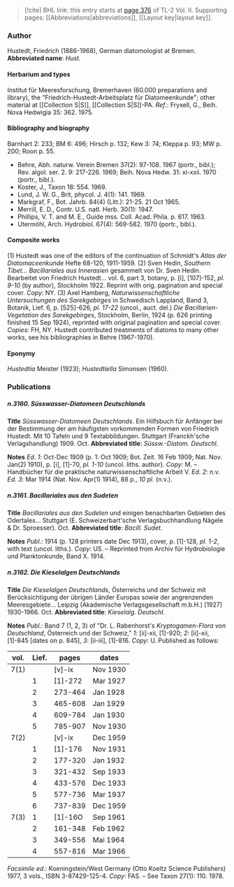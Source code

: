 > [!cite] BHL link: this entry starts at [page 376](https://www.biodiversitylibrary.org/page/33068618) of TL-2 Vol. II.
> Supporting pages: [[Abbreviations|abbreviations]], [[Layout key|layout key]].

### Author

Hustedt, Friedrich (1886-1968), German diatomologist at Bremen. 
**Abbreviated name**: *Hust.*

#### Herbarium and types

Institut für Meeresforschung, Bremerhaven (60.000 preparations and library), the "Friedrich-Hustedt-Arbeitsplatz für Diatomeenkunde"; other material at [[Collection S|S]], [[Collection S|S]]-PA.
*Ref*.: Fryxell, G., Beih. Nova Hedwigia 35: 362. 1975.

#### Bibliography and biography

Barnhart 2: 233; BM 6: 496; Hirsch p. 132; Kew 3: 74; Kleppa p. 93; MW p. 200; Roon p. 55.
- Behre, Abh. naturw. Verein Bremen 37(2): 97-108. 1967 (portr., bibl.); Rev. algol. ser. 2. 9: 217-226. 1969; Beih. Nova Hedw. 31: xi-xxii. 1970 (portr., bibl.).
- Koster, J., Taxon 18: 554. 1969.
- Lund, J. W. G., Brit, phycol. J. 4(1): 141. 1969.
- Markgraf, F., Bot. Jahrb. 84(4) (Litt.): 21-25. 21 Oct 1965.
- Merrill, E. D., Contr. U.S. natl. Herb. 30(1): 1947.
- Phillips, V. T. and M. E., Guide mss. Coll. Acad. Phila. p. 617. 1963.
- Utermöhl, Arch. Hydrobiol. 67(4): 569-582. 1970 (portr., bibl.).

#### Composite works

(1) Hustedt was one of the editors of the continuation of Schmidt's *Atlas der Diatomaceenkunde* Hefte 68-120, 1911-1959.
(2) Sven Hedin, *Southern Tibet... Bacillariales aus Innerasien* gesammelt von Dr. Sven Hedin. Bearbeitet von Friedrich Hustedt... vol. 6, part 3, botany, p. \[i\], \[107\]-152, *pl. 9-10* (by author), Stockholm 1922. Reprint with orig. pagination and special cover. *Copy*: NY.
(3) Axel Hamberg, *Naturwissenschaftliche Untersuchungen des Sarekgebirges* in Schwedisch Lappland, Band 3, Botanik, Lief. 6, p. \[525\]-626, *pl. 17-22* (uncol., auct. del.) *Die Bacillarien-Vegetation des Sarekgebirges*, Stockholm, Berlin, 1924 (p. 626 printing finished 15 Sep 1924), reprinted with original pagination and special cover. *Copies*: FH, NY. Hustedt contributed treatments of diatoms to many other works, see his bibliographies in Behre (1967-1970).

#### Eponymy

*Hustedtia* Meister (1923); *Hustedtiella* Simonsen (1960).

### Publications

##### n.3160. Süsswasser-Diatomeen Deutschlands

**Title**
*Süsswasser-Diatomeen Deutschlands*. Ein Hilfsbuch für Anfänger bei der Bestimmung der am häufigsten vorkommenden Formen von Friedrich Hustedt. Mit 10 Tafeln und 9 Textabbildungen. Stuttgart (Franckh'sche Verlagshandlung) 1909. Oct.
**Abbreviated title**: *Süssw.-Diatom. Deutschl.*

**Notes**
*Ed. 1*: Oct-Dec 1909 (p. 1: Oct 1909; Bot. Zeit. 16 Feb 1909; Nat. Nov. Jan(2) 1910), p. \[i\], \[1\]-70, *pl. 1-10* (uncol. liths. author). *Copy*: M. – Handbücher für die praktische naturwissenschaftliche Arbeit V.
*Ed. 2*: n.v.
*Ed. 3*: Mar 1914 (Nat. Nov. Apr(1) 1914), 88 p., *10 pl*. (n.v.).

##### n.3161. Bacillariales aus den Sudeten

**Title**
*Bacillariales aus den Sudeten* und einigen benachbarten Gebieten des Odertales... Stuttgart (E. Schweizerbart'sche Verlagsbuchhandlung Nägele & Dr. Sproesser). Oct.
**Abbreviated title**: *Bacill. Sudet.*

**Notes**
*Publ*.: 1914 (p. 128 printers date Dec 1913), cover, p. \[1\]-128, *pl. 1-2*, with text (uncol. liths.).
*Copy*: US. – Reprinted from Archiv für Hydrobiologie und Planktonkunde, Band X. 1914.

##### n.3162. Die Kieselalgen Deutschlands

**Title**
*Die Kieselalgen Deutschlands*, Österreichs und der Schweiz mit Berücksichtigung der übrigen Länder Europas sowie der angrenzenden Meeresgebiete... Leipzig (Akademische Verlagsgesellschaft m.b.H.) \[1927\] 1930-1966. Oct.
**Abbreviated title**: *Kieselalg. Deutschl.*

**Notes**
*Publ*.: Band 7 (1, 2, 3) of "Dr. L. Rabenhorst's *Kryptogamen-Flora von Deutschland*, Österreich und der Schweiz," *1*: \[ii\]-xii, \[1\]-920; *2*: \[ii\]-xii, \[1\]-845 \[dates on p. 845\], *3*: \[ii-iii\], \[1\]-816. *Copy*: U. Published as follows:

|vol.	|Lief.	|pages	|dates|
|---	|---	|---	|---	|
|7(1)	|	|\[v\]-ix	|Nov 1930|
|	|1	|\[1\]-272	|Mar 1927|
|	|2	|273-464	|Jan 1928|
|	|3	|465-608	|Jan 1929|
|	|4	|609-784	|Jan 1930|
|	|5	|785-907	|Nov 1930|
|7(2)	|	|\[v\]-ix	|Dec 1959|
|	|1	|\[1\]-176	|Nov 1931|
|	|2	|177-320	|Jan 1932|
|	|3	|321-432	|Sep 1933|
|	|4	|433-576	|Dec 1933|
|	|5	|577-736	|Mar 1937|
|	|6	|737-839	|Dec 1959|
|7(3)	|1	|\[1\]-16O	|Sep 1961|
|	|2	|161-348	|Feb 1962|
|	|3	|349-556	|Mai 1964|
|	|4	|557-816	|Mar 1966|

*Facsimile ed*.: Koeningstein/West Germany (Otto Koeltz Science Publishers) 1977, 3 vols., ISBN 3-87429-125-4. *Copy*: FAS. – See Taxon 27(1): 110. 1978.

